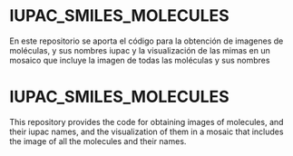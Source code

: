 # IUPAC_SMILES_MOLECULES
En este repositorio se aporta el código para la obtención de imagenes de moléculas, y sus nombres iupac y la visualización de las mimas en un mosaico que incluye la imagen de todas las moléculas y sus nombres

# IUPAC_SMILES_MOLECULES
This repository provides the code for obtaining images of molecules, and their iupac names, and the visualization of them in a mosaic that includes the image of all the molecules and their names.
